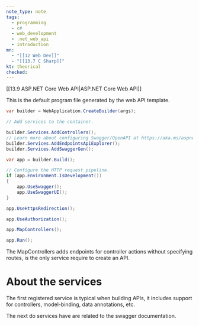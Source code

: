 ```yaml
---
note_type: note
tags:
  - programming
  - c#
  - web_development
  - .net_web_api
  - introduction
mn:
  - "[[12 Web Dev]]"
  - "[[13.7 C Sharp]]"
kt: theorical
checked:
---
```

[[13.9 ASP.NET Core Web API|ASP.NET Core Web API]]

This is the default program file generated by the web API template.


```c#
var builder = WebApplication.CreateBuilder(args);

// Add services to the container.

builder.Services.AddControllers();
// Learn more about configuring Swagger/OpenAPI at https://aka.ms/aspnetcore/swashbuckle
builder.Services.AddEndpointsApiExplorer();
builder.Services.AddSwaggerGen();

var app = builder.Build();

// Configure the HTTP request pipeline.
if (app.Environment.IsDevelopment())
{
    app.UseSwagger();
    app.UseSwaggerUI();
}

app.UseHttpsRedirection();

app.UseAuthorization();

app.MapControllers();

app.Run();
```


The MapControllers adds endpoints for controller actions without specifying routes, is the only service require to create an API. 
# About the services
The first registered service is typical when building APIs, it includes support for controllers, model-binding, data annotations, etc. 

The next do services have are related to the swagger documentation.

